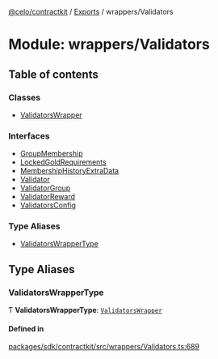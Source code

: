 [@celo/contractkit](../README.md) / [Exports](../modules.md) / wrappers/Validators

# Module: wrappers/Validators

## Table of contents

### Classes

- [ValidatorsWrapper](../classes/wrappers_Validators.ValidatorsWrapper.md)

### Interfaces

- [GroupMembership](../interfaces/wrappers_Validators.GroupMembership.md)
- [LockedGoldRequirements](../interfaces/wrappers_Validators.LockedGoldRequirements.md)
- [MembershipHistoryExtraData](../interfaces/wrappers_Validators.MembershipHistoryExtraData.md)
- [Validator](../interfaces/wrappers_Validators.Validator.md)
- [ValidatorGroup](../interfaces/wrappers_Validators.ValidatorGroup.md)
- [ValidatorReward](../interfaces/wrappers_Validators.ValidatorReward.md)
- [ValidatorsConfig](../interfaces/wrappers_Validators.ValidatorsConfig.md)

### Type Aliases

- [ValidatorsWrapperType](wrappers_Validators.md#validatorswrappertype)

## Type Aliases

### ValidatorsWrapperType

Ƭ **ValidatorsWrapperType**: [`ValidatorsWrapper`](../classes/wrappers_Validators.ValidatorsWrapper.md)

#### Defined in

[packages/sdk/contractkit/src/wrappers/Validators.ts:689](https://github.com/celo-org/developer-tooling/blob/master/packages/sdk/contractkit/src/wrappers/Validators.ts#L689)
